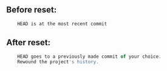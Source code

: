 ## Before reset:
```script.js
    HEAD is at the most recent commit
```

## After reset:
```script.js
    HEAD goes to a previously made commit of your choice.
    Rewound the project's history.
```